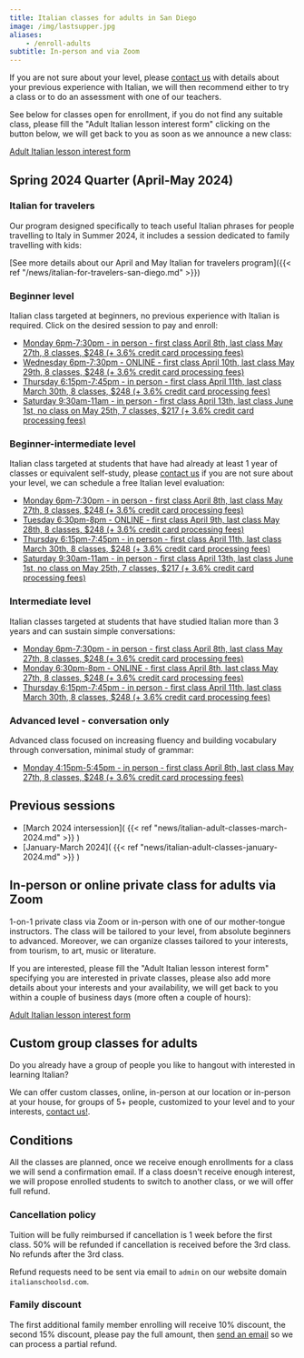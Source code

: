 ```yaml
---
title: Italian classes for adults in San Diego
image: /img/lastsupper.jpg
aliases:
    - /enroll-adults
subtitle: In-person and via Zoom
---
```


If you are not sure about your level, please [contact us](/contact) with details about your previous experience with Italian, we will then recommend either to try a class or to do an assessment with one of our teachers.

See below for classes open for enrollment, if you do not find any suitable class, please fill the "Adult Italian lesson interest form" clicking on the button below,
we will get back to you as soon as we announce a new class:

<div class="tc">
<a href="https://forms.gle/LHR7Htpeb3mQzV838" class="btn raise">Adult Italian lesson interest form</a>
</div>

## Spring 2024 Quarter (April-May 2024)

### Italian for travelers

Our program designed specifically to teach useful Italian phrases for people travelling to Italy in Summer 2024, it includes a session dedicated to family travelling with kids:

[See more details about our April and May Italian for travelers program]({{< ref "/news/italian-for-travelers-san-diego.md" >}})

### Beginner level

Italian class targeted at beginners, no previous experience with Italian is required. Click on the desired session to pay and enroll:

* [Monday 6pm-7:30pm - in person - first class April 8th, last class May 27th, 8 classes, $248 (+ 3.6% credit card processing fees)](https://link.waveapps.com/yuy6wm-58drtp)
* [Wednesday 6pm-7:30pm - ONLINE - first class April 10th, last class May 29th, 8 classes, $248 (+ 3.6% credit card processing fees)](https://link.waveapps.com/hxm5vx-nhafk2)
* [Thursday 6:15pm-7:45pm - in person - first class April 11th, last class March 30th, 8 classes, $248 (+ 3.6% credit card processing fees)](https://link.waveapps.com/9hten6-cwn32a)
* [Saturday 9:30am-11am - in person - first class April 13th, last class June 1st, no class on May 25th, 7 classes, $217 (+ 3.6% credit card processing fees)](https://link.waveapps.com/v5fznp-8d9a6h)

### Beginner-intermediate level

Italian class targeted at students that have had already at least 1 year of classes or equivalent self-study, please [contact us](/contact) if you are not sure about your level, we can schedule a free Italian level evaluation:

* [Monday 6pm-7:30pm - in person - first class April 8th, last class May 27th, 8 classes, $248 (+ 3.6% credit card processing fees)](https://link.waveapps.com/y3g9dj-rx9uyy)
* [Tuesday 6:30pm-8pm - ONLINE - first class April 9th, last class May 28th, 8 classes, $248 (+ 3.6% credit card processing fees)](https://link.waveapps.com/f3bydp-w8szmp)
* [Thursday 6:15pm-7:45pm - in person - first class April 11th, last class March 30th, 8 classes, $248 (+ 3.6% credit card processing fees)](https://link.waveapps.com/m8zuzx-sa7mm9)
* [Saturday 9:30am-11am - in person - first class April 13th, last class June 1st, no class on May 25th, 7 classes, $217 (+ 3.6% credit card processing fees)](https://link.waveapps.com/7g27sx-fz6794)

### Intermediate level

Italian classes targeted at students that have studied Italian more than 3 years and can sustain simple conversations:

* [Monday 6pm-7:30pm - in person - first class April 8th, last class May 27th, 8 classes, $248 (+ 3.6% credit card processing fees)](https://link.waveapps.com/x95fvx-fspqr8)
* [Monday 6:30pm-8pm - ONLINE - first class April 8th, last class May 27th, 8 classes, $248 (+ 3.6% credit card processing fees)](https://link.waveapps.com/gfwc7c-jxn26h)
* [Thursday 6:15pm-7:45pm - in person - first class April 11th, last class March 30th, 8 classes, $248 (+ 3.6% credit card processing fees)](https://link.waveapps.com/xv6hxk-f3cyma)

### Advanced level - conversation only

Advanced class focused on increasing fluency and building vocabulary through conversation, minimal study of grammar:

* [Monday 4:15pm-5:45pm - in person - first class April 8th, last class May 27th, 8 classes, $248 (+ 3.6% credit card processing fees)](https://link.waveapps.com/kq6vw2-248jb9)

## Previous sessions

* [March 2024 intersession]( {{< ref "news/italian-adult-classes-march-2024.md" >}} )
* [January-March 2024]( {{< ref "news/italian-adult-classes-january-2024.md" >}} )

## In-person or online private class for adults via Zoom

1-on-1 private class via Zoom or in-person with one of our mother-tongue instructors. The class will be tailored to your level, from absolute beginners to advanced. Moreover, we can organize classes tailored to your interests, from tourism, to art, music or literature.

If you are interested, please fill the "Adult Italian lesson interest form" specifying you are interested in private classes, please also add more details about your interests and your availability, we will get back to you within a couple of business days (more often a couple of hours):

<div class="tc">
<a href="https://forms.gle/LHR7Htpeb3mQzV838" class="btn raise">Adult Italian lesson interest form</a>
</div>

## Custom group classes for adults

Do you already have a group of people you like to hangout with interested in learning Italian?

We can offer custom classes, online, in-person at our location or in-person at your house, for groups of 5+ people, customized to your level and to your interests, [contact us!](/contact).

## Conditions

All the classes are planned, once we receive enough enrollments for a class we will send a confirmation email. If a class doesn't receive enough interest, we will propose enrolled students to switch to another class, or we will offer full refund.

### Cancellation policy

Tuition will be fully reimbursed if cancellation is 1 week before the first class.
50% will be refunded if cancellation is received before the 3rd class. No refunds after the 3rd class.

Refund requests need to be sent via email to `admin` on our website domain `italianschoolsd.com`.

### Family discount

The first additional family member enrolling will receive 10% discount, the second 15% discount, please pay the full amount, then [send an email](https://www.italianschoolsd.com/contact/) so we can process a partial refund.

